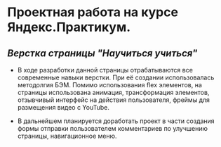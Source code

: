 # **Проектная работа на курсе Яндекс.Практикум.**

## *Верстка страницы "Научиться учиться"*

* В ходе разработки данной страницы отрабатываются все современные навыки верстки.
При её создании использовалась методолгия БЭМ.
Помимо использования flex элементов, на страницы использована анимация, трансформация элементов, отзывчивый интерфейс на действия пользователя, фреймы для размещения видео с YouTube.

* В дальнейшем планируется доработать проект в части создания формы отправки пользователем комментариев по улучшению страницы, навигационное меню.
